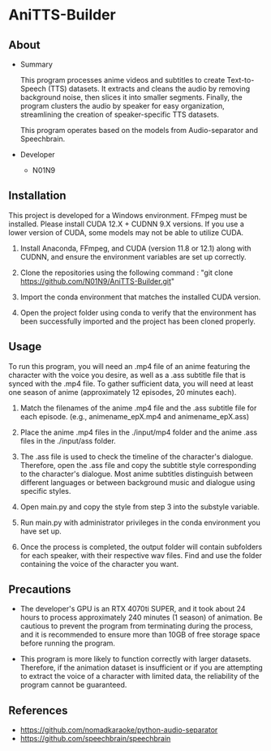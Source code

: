 # AniTTS-Builder

## About

- Summary
  
  This program processes anime videos and subtitles to create Text-to-Speech (TTS) datasets. It extracts and cleans the audio by removing background noise, then slices it into smaller segments. Finally, the program clusters the audio by speaker for easy organization, streamlining the creation of speaker-specific TTS datasets.

  This program operates based on the models from Audio-separator and Speechbrain.

- Developer
  - N01N9

## Installation

This project is developed for a Windows environment. FFmpeg must be installed. Please install CUDA 12.X + CUDNN 9.X versions. If you use a lower version of CUDA, some models may not be able to utilize CUDA.

1. Install Anaconda, FFmpeg, and CUDA (version 11.8 or 12.1) along with CUDNN, and ensure the environment variables are set up correctly.
   
2. Clone the repositories using the following command : "git clone https://github.com/N01N9/AniTTS-Builder.git"
   
3. Import the conda environment that matches the installed CUDA version.
   
4. Open the project folder using conda to verify that the environment has been successfully imported and the project has been cloned properly.

## Usage

To run this program, you will need an .mp4 file of an anime featuring the character with the voice you desire, as well as a .ass subtitle file that is synced with the .mp4 file. To gather sufficient data, you will need at least one season of anime (approximately 12 episodes, 20 minutes each).

1. Match the filenames of the anime .mp4 file and the .ass subtitle file for each episode. (e.g., animename_epX.mp4 and animename_epX.ass)

2. Place the anime .mp4 files in the ./input/mp4 folder and the anime .ass files in the ./input/ass folder.

3. The .ass file is used to check the timeline of the character's dialogue. Therefore, open the .ass file and copy the subtitle style corresponding to the character's dialogue. Most anime subtitles distinguish between different languages or between background music and dialogue using specific styles.

4. Open main.py and copy the style from step 3 into the substyle variable.

5. Run main.py with administrator privileges in the conda environment you have set up.

6. Once the process is completed, the output folder will contain subfolders for each speaker, with their respective wav files. Find and use the folder containing the voice of the character you want.

## Precautions

- The developer's GPU is an RTX 4070ti SUPER, and it took about 24 hours to process approximately 240 minutes (1 season) of animation. Be cautious to prevent the program from terminating during the process, and it is recommended to ensure more than 10GB of free storage space before running the program.

- This program is more likely to function correctly with larger datasets. Therefore, if the animation dataset is insufficient or if you are attempting to extract the voice of a character with limited data, the reliability of the program cannot be guaranteed.

## References

- https://github.com/nomadkaraoke/python-audio-separator
- https://github.com/speechbrain/speechbrain
